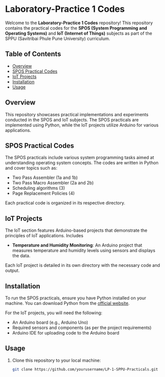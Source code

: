 # Laboratory-Practice 1 Codes

Welcome to the **Laboratory-Practice 1 Codes** repository! This repository contains the practical codes for the **SPOS (System Programming and Operating Systems)** and **IoT (Internet of Things)** subjects as part of the SPPU (Savitribai Phule Pune University) curriculum.

## Table of Contents
- [Overview](#overview)
- [SPOS Practical Codes](#spos-practical-codes)
- [IoT Projects](#iot-projects)
- [Installation](#installation)
- [Usage](#usage)

## Overview
This repository showcases practical implementations and experiments conducted in the SPOS and IoT subjects. The SPOS practicals are implemented using Python, while the IoT projects utilize Arduino for various applications. 

## SPOS Practical Codes
The SPOS practicals include various system programming tasks aimed at understanding operating system concepts. The codes are written in Python and cover topics such as:
- Two Pass Assembler (1a and 1b)
- Two Pass Macro Assembler (2a and 2b)
- Scheduling algorithms (3)
- Page Replacement Policies (4)

Each practical code is organized in its respective directory.

## IoT Projects
The IoT section features Arduino-based projects that demonstrate the principles of IoT applications. Includes
- **Temperature and Humidity Monitoring**: An Arduino project that measures temperature and humidity levels using sensors and displays the data.

Each IoT project is detailed in its own directory with the necessary code and output.

## Installation
To run the SPOS practicals, ensure you have Python installed on your machine. You can download Python from the [official website](https://www.python.org/downloads/).

For the IoT projects, you will need the following:
- An Arduino board (e.g., Arduino Uno)
- Required sensors and components (as per the project requirements)
- Arduino IDE for uploading code to the Arduino board

## Usage
1. Clone this repository to your local machine:
   ```bash
   git clone https://github.com/yourusername/LP-1-SPPU-Practicals.git

